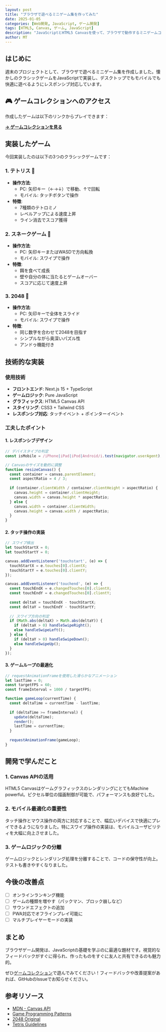 ```yaml
---
layout: post
title: "ブラウザで遊べるミニゲーム集を作ってみた"
date: 2025-01-05
categories: [Web開発, JavaScript, ゲーム開発]
tags: [HTML5, Canvas, ゲーム, JavaScript]
description: "JavaScriptとHTML5 Canvasを使って、ブラウザで動作するミニゲームコレクションを作成しました。テトリス、スネーク、2048などのクラシックゲームを実装。"
author: MT
---
```


## はじめに

週末のプロジェクトとして、ブラウザで遊べるミニゲーム集を作成しました。懐かしのクラシックゲームをJavaScriptで実装し、デスクトップでもモバイルでも快適に遊べるようにレスポンシブ対応しています。

## 🎮 ゲームコレクションへのアクセス

作成したゲームは以下のリンクからプレイできます：

**[→ ゲームコレクションを見る](/note/game)**

## 実装したゲーム

今回実装したのは以下の3つのクラシックゲームです：

### 1. テトリス 🧱
- **操作方法**:
  - PC: 矢印キー（←→↓）で移動、↑で回転
  - モバイル: タッチボタンで操作
- **特徴**: 
  - 7種類のテトロミノ
  - レベルアップによる速度上昇
  - ライン消去でスコア獲得

### 2. スネークゲーム 🐍
- **操作方法**:
  - PC: 矢印キーまたはWASDで方向転換
  - モバイル: スワイプで操作
- **特徴**:
  - 餌を食べて成長
  - 壁や自分の体に当たるとゲームオーバー
  - スコアに応じて速度上昇

### 3. 2048 🔢
- **操作方法**:
  - PC: 矢印キーで全体をスライド
  - モバイル: スワイプで操作
- **特徴**:
  - 同じ数字を合わせて2048を目指す
  - シンプルながら奥深いパズル性
  - アンドゥ機能付き

## 技術的な実装

### 使用技術
- **フロントエンド**: Next.js 15 + TypeScript
- **ゲームロジック**: Pure JavaScript
- **グラフィックス**: HTML5 Canvas API
- **スタイリング**: CSS3 + Tailwind CSS
- **レスポンシブ対応**: タッチイベント + ポインターイベント

### 工夫したポイント

#### 1. レスポンシブデザイン
```javascript
// デバイスタイプの判定
const isMobile = /iPhone|iPad|iPod|Android/i.test(navigator.userAgent);

// Canvasのサイズを動的に調整
function resizeCanvas() {
  const container = canvas.parentElement;
  const aspectRatio = 4 / 3;
  
  if (container.clientWidth / container.clientHeight > aspectRatio) {
    canvas.height = container.clientHeight;
    canvas.width = canvas.height * aspectRatio;
  } else {
    canvas.width = container.clientWidth;
    canvas.height = canvas.width / aspectRatio;
  }
}
```

#### 2. タッチ操作の実装
```javascript
// スワイプ検出
let touchStartX = 0;
let touchStartY = 0;

canvas.addEventListener('touchstart', (e) => {
  touchStartX = e.touches[0].clientX;
  touchStartY = e.touches[0].clientY;
});

canvas.addEventListener('touchend', (e) => {
  const touchEndX = e.changedTouches[0].clientX;
  const touchEndY = e.changedTouches[0].clientY;
  
  const deltaX = touchEndX - touchStartX;
  const deltaY = touchEndY - touchStartY;
  
  // スワイプ方向の判定
  if (Math.abs(deltaX) > Math.abs(deltaY)) {
    if (deltaX > 0) handleSwipeRight();
    else handleSwipeLeft();
  } else {
    if (deltaY > 0) handleSwipeDown();
    else handleSwipeUp();
  }
});
```

#### 3. ゲームループの最適化
```javascript
// requestAnimationFrameを使用した滑らかなアニメーション
let lastTime = 0;
const targetFPS = 60;
const frameInterval = 1000 / targetFPS;

function gameLoop(currentTime) {
  const deltaTime = currentTime - lastTime;
  
  if (deltaTime >= frameInterval) {
    update(deltaTime);
    render();
    lastTime = currentTime;
  }
  
  requestAnimationFrame(gameLoop);
}
```

## 開発で学んだこと

### 1. Canvas APIの活用
HTML5 CanvasはゲームグラフィックスのレンダリングにとてもMachine powerful。ピクセル単位の描画制御が可能で、パフォーマンスも良好でした。

### 2. モバイル最適化の重要性
タッチ操作とマウス操作の両方に対応することで、幅広いデバイスで快適にプレイできるようになりました。特にスワイプ操作の実装は、モバイルユーザビリティを大幅に向上させました。

### 3. ゲームロジックの分離
ゲームロジックとレンダリング処理を分離することで、コードの保守性が向上。テストも書きやすくなりました。

## 今後の改善点

- [ ] オンラインランキング機能
- [ ] ゲームの種類を増やす（パックマン、ブロック崩しなど）
- [ ] サウンドエフェクトの追加
- [ ] PWA対応でオフラインプレイ可能に
- [ ] マルチプレイヤーモードの実装

## まとめ

ブラウザゲーム開発は、JavaScriptの基礎を学ぶのに最適な題材です。視覚的なフィードバックがすぐに得られ、作ったものをすぐに友人と共有できるのも魅力的。

ぜひ[ゲームコレクション](/note/game)で遊んでみてください！フィードバックや改善提案があれば、GitHubのIssueでお知らせください。

## 参考リソース

- [MDN - Canvas API](https://developer.mozilla.org/ja/docs/Web/API/Canvas_API)
- [Game Programming Patterns](https://gameprogrammingpatterns.com/)
- [2048 Original](https://play2048.co/)
- [Tetris Guidelines](https://tetris.wiki/Tetris_Guideline)